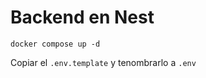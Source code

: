 # Backend en Nest

```
docker compose up -d
```

Copiar el ```.env.template``` y tenombrarlo a  ```.env``` 